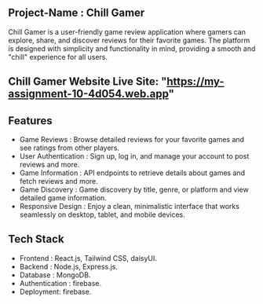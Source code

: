 ## Project-Name : Chill Gamer 

Chill Gamer is a user-friendly game review application where gamers can explore, share, and discover reviews for their favorite games. The platform is designed with simplicity and functionality in mind, providing a smooth and "chill" experience for all users.

## Chill Gamer Website Live Site: "https://my-assignment-10-4d054.web.app"

## Features
- Game Reviews : Browse detailed reviews for your favorite games and see ratings from other players.
- User Authentication : Sign up, log in, and manage your account to post reviews and more.
- Game Information : API endpoints to retrieve details about games and fetch reviews and more.
- Game Discovery : Game discovery by title, genre, or platform and view detailed game information.
- Responsive Design : Enjoy a clean, minimalistic interface that works seamlessly on desktop, tablet, and mobile devices.

## Tech Stack
- Frontend : React.js, Tailwind CSS, daisyUI.
- Backend : Node.js, Express.js.
- Database : MongoDB.
- Authentication : firebase.
- Deployment: firebase.

